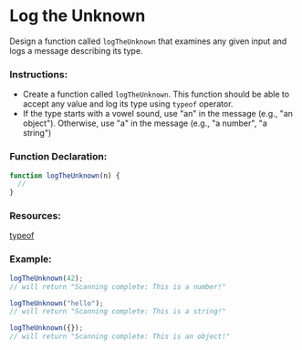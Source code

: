 # Log the Unknown

Design a function called `logTheUnknown` that examines any given input and logs a message describing its type.

### Instructions:

- Create a function called `logTheUnknown`. This function should be able to accept any value and log its type using `typeof` operator.
- If the type starts with a vowel sound, use "an" in the message (e.g., "an object"). Otherwise, use "a" in the message (e.g., "a number", "a string")

### Function Declaration:

```js
function logTheUnknown(n) {
  //
}
```

### Resources:

[typeof](https://developer.mozilla.org/ru/docs/Web/JavaScript/Reference/Operators/typeof)

### Example:

```js
logTheUnknown(42);
// will return "Scanning complete: This is a number!"

logTheUnknown("hello");
// will return "Scanning complete: This is a string!"

logTheUnknown({});
// will return "Scanning complete: This is an object!"
```
